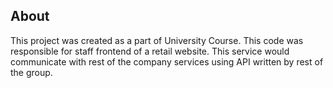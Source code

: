 ## About

This project was created as a part of University Course. This code was responsible for staff frontend of a retail website. This service would communicate with rest of the company services using API written by rest of the group.


